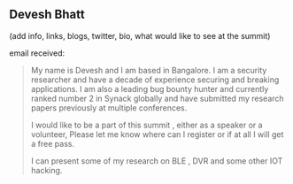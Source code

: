 ## Devesh Bhatt

(add info, links, blogs, twitter, bio, what would like to see at the summit)

email received:

> My name is Devesh and I am based in Bangalore. I am a security researcher and have a decade of experience securing and breaking applications. I am also a leading bug bounty hunter and currently ranked number 2 in Synack  globally and have submitted my research papers previously at multiple conferences.
>
> I would like to be a part of this summit , either as a speaker or a volunteer, Please let me know where can I register or if at all I will get a free pass.
>
> I can present some of my research on BLE , DVR and some other IOT hacking.
